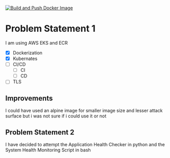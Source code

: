 [![Build and Push Docker Image](https://github.com/skinatro/Accuknox-Devops-Assignment/actions/workflows/ci.yaml/badge.svg)](https://github.com/skinatro/Accuknox-Devops-Assignment/actions/workflows/ci.yaml)

# Problem Statement 1

I am using AWS EKS and ECR 

- [X] Dockerization
- [X] Kubernates
- [ ] CI/CD
  - [ ] CI
  - [ ] CD
- [ ] TLS 

## Improvements

I could have used an alpine image for smaller image size and lesser attack surface but i was not sure if i could use it or not

## Problem Statement 2

I have decided to attempt the Application Health Checker in python and the System Health Monitoring Script in bash
